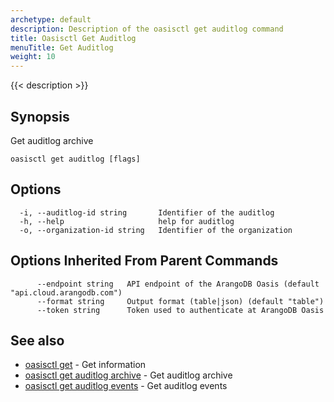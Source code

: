 ```yaml
---
archetype: default
description: Description of the oasisctl get auditlog command
title: Oasisctl Get Auditlog
menuTitle: Get Auditlog
weight: 10
---
```

{{< description >}}
## Synopsis
Get auditlog archive

```
oasisctl get auditlog [flags]
```

## Options
```
  -i, --auditlog-id string       Identifier of the auditlog
  -h, --help                     help for auditlog
  -o, --organization-id string   Identifier of the organization
```

## Options Inherited From Parent Commands
```
      --endpoint string   API endpoint of the ArangoDB Oasis (default "api.cloud.arangodb.com")
      --format string     Output format (table|json) (default "table")
      --token string      Token used to authenticate at ArangoDB Oasis
```

## See also
* [oasisctl get](_index.md)	 - Get information
* [oasisctl get auditlog archive](get-auditlog-archive.md)	 - Get auditlog archive
* [oasisctl get auditlog events](get-auditlog-events.md)	 - Get auditlog events

